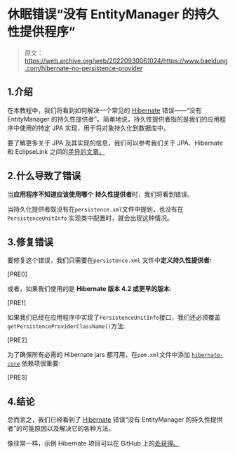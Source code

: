 # 休眠错误“没有 EntityManager 的持久性提供程序”

> 原文：<https://web.archive.org/web/20220930061024/https://www.baeldung.com/hibernate-no-persistence-provider>

## 1.介绍

在本教程中，我们将看到如何解决一个常见的 [Hibernate](/web/20220627080255/https://www.baeldung.com/tag/hibernate/) 错误——“没有 EntityManager 的持久性提供者”。简单地说，持久性提供者指的是我们的应用程序中使用的特定 JPA 实现，用于将对象持久化到数据库中。

要了解更多关于 JPA 及其实现的信息，我们可以参考我们关于 JPA、Hibernate 和 EclipseLink 之间的[差异的文章。](/web/20220627080255/https://www.baeldung.com/jpa-hibernate-difference)

## 2.什么导致了错误

当**应用程序不知道应该使用哪个** **持久性提供者**时，我们将看到错误。

当持久化提供者既没有在`persistence.xml`文件中提到，也没有在`PersistenceUnitInfo` 实现类中配置时，就会出现这种情况。

## 3.修复错误

要修复这个错误，我们只需要在`persistence.xml` 文件中**定义持久性提供者:**

[PRE0]

或者，如果我们使用的是 **Hibernate 版本 4.2 或更早的版本**:

[PRE1]

如果我们已经在应用程序中实现了`PersistenceUnitInfo`接口，我们还必须覆盖
`getPersistenceProviderClassName()`方法:

[PRE2]

为了确保所有必需的 Hibernate jars 都可用，在`pom.xml`文件中添加 [`hibernate-core`](https://web.archive.org/web/20220627080255/https://search.maven.org/artifact/org.hibernate/hibernate-core) 依赖项很重要:

[PRE3]

## 4.结论

总而言之，我们已经看到了 [Hibernate](/web/20220627080255/https://www.baeldung.com/tag/hibernate/) 错误“没有 EntityManager 的持久性提供者”的可能原因以及解决它的各种方法。

像往常一样，示例 Hibernate 项目可以在 GitHub 上的[处获得。](https://web.archive.org/web/20220627080255/https://github.com/eugenp/tutorials/tree/master/persistence-modules/hibernate-exceptions)
